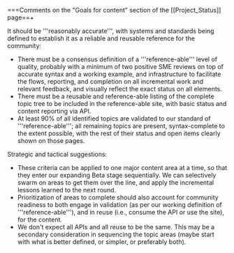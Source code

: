 ===Comments on the "Goals for content" section of the [[Project_Status]] page==+

It should be '''reasonably accurate''', with systems and standards being defined to establish it as a reliable and reusable reference for the community:
* There must be a consensus definition of a '''reference-able''' level of quality, probably with a minimum of two positive SME reviews on top of accurate syntax and a working example, and infrastructure to facilitate the flows, reporting, and completion on all incremental work and relevant feedback, and visually reflect the exact status on all elements.
* There must be a reusable and reference-able listing of the complete topic tree to be included in the reference-able site, with basic status and content reporting via API.
* At least 90% of all identified topics are validated to our standard of '''reference-able'''; all remaining topics are present, syntax-complete to the extent possible, with the rest of their status and open items clearly shown on those pages.

Strategic and tactical suggestions:
* These criteria can be applied to one major content area at a time, so that they enter our expanding Beta stage sequentially.  We can selectively swarm on areas to get them over the line, and apply the incremental lessons learned to the next round. 
* Prioritization of areas to complete should also account for community readiness to both engage in validation (as per our working definition of '''reference-able'''), and in reuse (i.e., consume the API or use the site), for the content.
* We don't expect all APIs and all reuse to be the same.  This may be a secondary consideration in sequencing the topic areas (maybe start with what is better defined, or simpler, or preferably both).